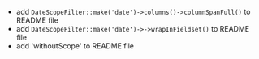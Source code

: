 * add `DateScopeFilter::make('date')->columns()->columnSpanFull()` to README file
* add `DateScopeFilter::make('date')->->wrapInFieldset()` to README file
* add 'withoutScope' to README file